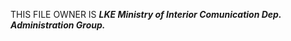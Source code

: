 THIS FILE OWNER IS <strong><em>LKE Ministry of Interior Comunication Dep. Administration Group.</em></strong>
